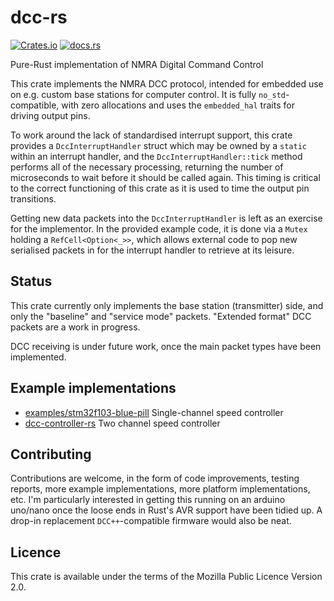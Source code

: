 # dcc-rs
[![Crates.io](https://img.shields.io/crates/v/dcc-rs)](https://crates.io/crates/dcc-rs)
[![docs.rs](https://img.shields.io/docsrs/dcc-rs)](https://docs.rs/dcc-rs)

Pure-Rust implementation of NMRA Digital Command Control

This crate implements the NMRA DCC protocol, intended for embedded use on e.g.
custom base stations for computer control. It is fully `no_std`-compatible,
with zero allocations and uses the `embedded_hal` traits for driving output
pins.

To work around the lack of standardised interrupt support, this crate provides
a `DccInterruptHandler` struct which may be owned by a `static` within an
interrupt handler, and the `DccInterruptHandler::tick` method performs all of
the necessary processing, returning the number of microseconds to wait before
it should be called again. This timing is critical to the correct functioning
of this crate as it is used to time the output pin transitions.

Getting new data packets into the `DccInterruptHandler` is left as an exercise
for the implementor. In the provided example code, it is done via a `Mutex`
holding a `RefCell<Option<_>>`, which allows external code to pop new serialised
packets in for the interrupt handler to retrieve at its leisure.

## Status
This crate currently only implements the base station (transmitter) side, and
only the "baseline" and "service mode" packets. "Extended format" DCC packets
are a work in progress.

DCC receiving is under future work, once the main packet types have been
implemented.

## Example implementations
* [examples/stm32f103-blue-pill](examples/stm32f103-blue-pill) Single-channel
speed controller
* [dcc-controller-rs](https://github.com/sciguy16/dcc-controller-rs) Two channel
speed controller

## Contributing
Contributions are welcome, in the form of code improvements, testing reports,
more example implementations, more platform implementations, etc. I'm
particularly interested in getting this running on an arduino uno/nano once
the loose ends in Rust's AVR support have been tidied up. A drop-in replacement
`DCC++`-compatible firmware would also be neat.

## Licence
This crate is available under the terms of the Mozilla Public Licence Version
2.0.
